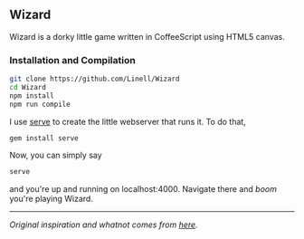 ## Wizard

Wizard is a dorky little game written in CoffeeScript using HTML5 canvas.

### Installation and Compilation

```bash
git clone https://github.com/Linell/Wizard
cd Wizard
npm install
npm run compile
```

I use [serve](http://get-serve.com/) to create the little webserver that runs it. To do that,

```bash
gem install serve
```

Now, you can simply say

```bash
serve
```

and you're up and running on localhost:4000. Navigate there and *boom* you're playing Wizard.

---

*Original inspiration and whatnot comes from [here](http://www.lostdecadegames.com/how-to-make-a-simple-html5-canvas-game/).*
